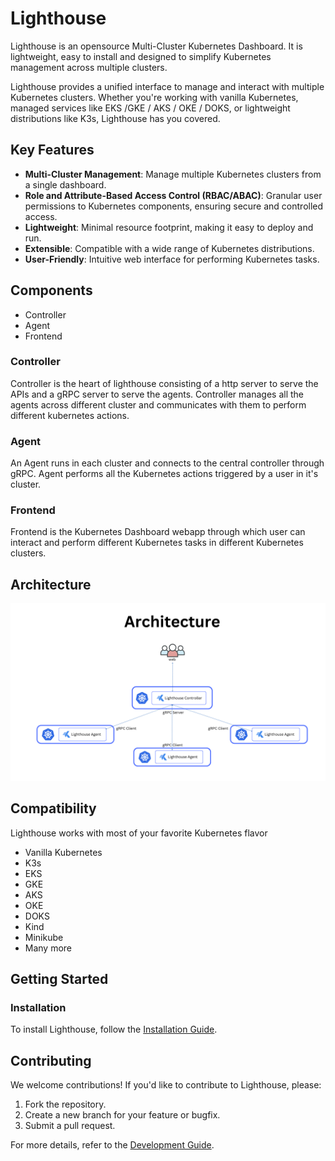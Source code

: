 # Lighthouse
Lighthouse is an opensource Multi-Cluster Kubernetes Dashboard. It is lightweight, easy to install and designed to simplify Kubernetes management across multiple clusters.

Lighthouse provides a unified interface to manage and interact with multiple Kubernetes clusters. Whether you're working with vanilla Kubernetes, managed services like EKS /GKE / AKS / OKE / DOKS, or lightweight distributions like K3s, Lighthouse has you covered.

## Key Features

- **Multi-Cluster Management**: Manage multiple Kubernetes clusters from a single dashboard.
- **Role and Attribute-Based Access Control (RBAC/ABAC)**: Granular user permissions to Kubernetes components, ensuring secure and controlled access.
- **Lightweight**: Minimal resource footprint, making it easy to deploy and run.
- **Extensible**: Compatible with a wide range of Kubernetes distributions.
- **User-Friendly**: Intuitive web interface for performing Kubernetes tasks.

## Components
- Controller
- Agent
- Frontend

### Controller
Controller is the heart of lighthouse consisting of a http server to serve the APIs and a gRPC server to serve the agents. Controller manages all the agents across different cluster and communicates with them to perform different kubernetes actions. 

### Agent
An Agent runs in each cluster and connects to the central controller through gRPC. Agent performs all the Kubernetes actions triggered by a user in it's cluster.

### Frontend
Frontend is the Kubernetes Dashboard webapp through which user can interact and perform different Kubernetes tasks in different Kubernetes clusters.


## Architecture
![Local Image](./docs/images/architecture.png "Architecture")


## Compatibility
Lighthouse works with most of your favorite Kubernetes flavor
- Vanilla Kubernetes
- K3s
- EKS
- GKE
- AKS
- OKE
- DOKS
- Kind
- Minikube
- Many more


## Getting Started

### Installation
To install Lighthouse, follow the [Installation Guide](https://github.com/krack8/helm-charts/tree/main/charts/lighthouse).


## Contributing

We welcome contributions! If you'd like to contribute to Lighthouse, please:
1. Fork the repository.
2. Create a new branch for your feature or bugfix.
3. Submit a pull request.

For more details, refer to the [Development Guide](docs/dev.md).